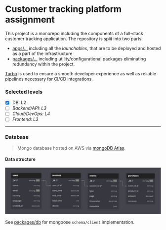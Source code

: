 # Customer tracking platform assignment
This project is a monorepo including the components of a full-stack customer tracking application. 
The repository is split into two parts:
- [apps/...](/apps) including all the <i>launchables</i>, that are to be deployed and hosted as a part of the infrastructure
- [packages/...](/packages/) including utility/configurational packages eliminating redundancy within the project.

[Turbo](turborepo.com) is used to ensure a smooth developer experience as well as reliable pipelines necessary for CI/CD integrations.

### Selected levels

- [x] DB: L2
- [ ] *Backend/API: L3*
- [ ] *Cloud/DevOps: L4*
- [ ] *Frontend: L3*
  
***

### Database

>Mongo database hosted on AWS via [mongoDB Atlas](https://www.mongodb.com/products/platform/atlas-database).

#### Data structure

![database diagram](assets/db_diagram.png)

See [packages/db](packages/db) for mongoose `schema/client` implementation.

